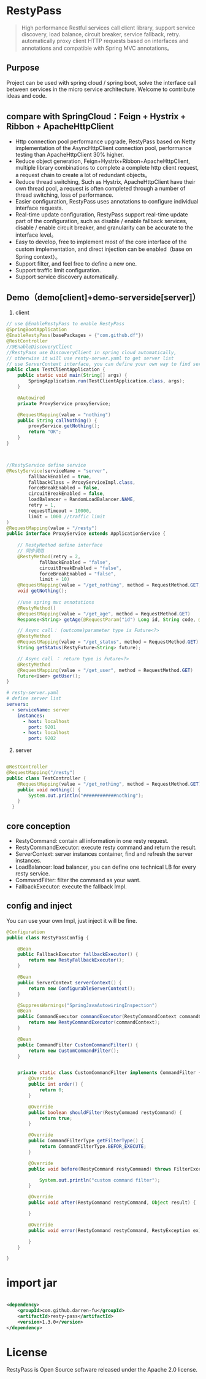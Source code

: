 # RestyPass
>High performance Restful services call client library, support service discovery, load balance, circuit breaker, service fallback, retry. 
automatically proxy client HTTP requests based on interfaces and annotations and compatible with Spring MVC annotations。

## Purpose 

Project can be used with spring cloud / spring boot, solve the interface call between services in the micro service architecture.
Welcome to contribute ideas and code. 

## compare with SpringCloud：Feign + Hystrix + Ribbon + ApacheHttpClient
- Http connection pool performance upgrade, RestyPass based on Netty implementation of the AsyncHttpClient connection pool, performance testing than ApacheHttpClient 30% higher.
- Reduce object generation, Feign+Hystrix+Ribbon+ApacheHttpClient, multiple library combinations to complete a complete http client request, a request chain to create a lot of redundant objects。
- Reduce thread switching, Such as Hystrix, ApacheHttpClient have their own thread pool, a request is often completed through a number of thread switching, loss of performance.
- Easier configuration, RestyPass uses annotations to configure individual interface requests.
- Real-time update configuration, RestyPass support real-time update part of the configuration, such as  disable / enable fallback services, disable / enable circuit breaker, and granularity can be accurate to the interface level。
- Easy to develop, free to implement most of the core interface of the custom implementation, and direct injection can be enabled（base on Spring context）。 
- Support filter, and feel free to define a new one. 
- Support traffic limit configuration.
- Support service discovery automatically.
## Demo（demo[client]+demo-serverside[server]） 

1. client 

```java
// use @EnableRestyPass to enable RestyPass
@SpringBootApplication
@EnableRestyPass(basePackages = {"com.github.df"})
@RestController
//@EnableDiscoveryClient
//RestyPass use DiscoveryClient in spring cloud automatically,
// otherwise it will use resty-server.yaml to get server list
// use ServerContext interface, you can define your own way to find server, just inject it as a normal bean will be fine. 
public class TestClientApplication {
    public static void main(String[] args) {
        SpringApplication.run(TestClientApplication.class, args);
    }

    @Autowired
    private ProxyService proxyService;

    @RequestMapping(value = "nothing")
    public String callNothing() {
        proxyService.getNothing();
        return "OK";
    }
}



//RestyService define service
@RestyService(serviceName = "server",
        fallbackEnabled = true,
        fallbackClass = ProxyServiceImpl.class,
        forceBreakEnabled = false,
        circuitBreakEnabled = false,
        loadBalancer = RandomLoadBalancer.NAME,
        retry = 1,
        requestTimeout = 10000,
        limit = 1000 //traffic limit
)
@RequestMapping(value = "/resty")
public interface ProxyService extends ApplicationService {
    
    // RestyMethod define interface
    // 同步调用
    @RestyMethod(retry = 2,
            fallbackEnabled = "false",
            circuitBreakEnabled = "false",
            forceBreakEnabled = "false",
            limit = 10)
    @RequestMapping(value = "/get_nothing", method = RequestMethod.GET, headers = "Client=RestyProxy", params = "Param1=val1")
    void getNothing();
    
    //use spring mvc annotations
    @RestyMethod()
    @RequestMapping(value = "/get_age", method = RequestMethod.GET)
    Response<String> getAge(@RequestParam("id") Long id, String code, @PathVariable(value = "name") String name, @RequestHeader(value="TOKEN") String token);

    // Async call： (outcome)parameter type is Future<?>
    @RestyMethod
    @RequestMapping(value = "/get_status", method = RequestMethod.GET)
    String getStatus(RestyFuture<String> future);

    // Async call ： return type is Future<?> 
    @RestyMethod
    @RequestMapping(value = "/get_user", method = RequestMethod.GET)
    Future<User> getUser();
}

```

```yaml
# resty-server.yaml
# define server list
servers:
  - serviceName: server
    instances:
      - host: localhost
        port: 9201
      - host: localhost
        port: 9202
```
2. server 

```java 

@RestController
@RequestMapping("/resty")
public class TestController {
    @RequestMapping(value = "/get_nothing", method = RequestMethod.GET)
    public void nothing() {
        System.out.println("############nothing");
    }
  }
```
## core conception

- RestyCommand: contain all information in one resty request.
- RestyCommandExecutor: execute resty command and return the result.
- ServerContext: server instances container, find and refresh the server instances.
- LoadBalancer: load balancer, you can define one technical LB for every resty service.
- CommandFilter: filter the command as your want.
- FallbackExecutor: execute the fallback Impl.

## config and inject
You can use your own Impl, just inject it will be fine. 
 
```java
@Configuration
public class RestyPassConfig {

    @Bean
    public FallbackExecutor fallbackExecutor() {
        return new RestyFallbackExecutor();
    }

    @Bean
    public ServerContext serverContext() {
        return new ConfigurableServerContext();
    }

    @SuppressWarnings("SpringJavaAutowiringInspection")
    @Bean
    public CommandExecutor commandExecutor(RestyCommandContext commandContext) {
        return new RestyCommandExecutor(commandContext);
    }

    @Bean
    public CommandFilter CustomCommandFilter() {
        return new CustomCommandFilter();
    }


    private static class CustomCommandFilter implements CommandFilter {
        @Override
        public int order() {
            return 0;
        }

        @Override
        public boolean shouldFilter(RestyCommand restyCommand) {
            return true;
        }

        @Override
        public CommandFilterType getFilterType() {
            return CommandFilterType.BEFOR_EXECUTE;
        }

        @Override
        public void before(RestyCommand restyCommand) throws FilterException {

            System.out.println("custom command filter");
        }

        @Override
        public void after(RestyCommand restyCommand, Object result) {

        }

        @Override
        public void error(RestyCommand restyCommand, RestyException ex) {

        }
    }

}


``` 

# import jar 

```xml 

<dependency>
    <groupId>com.github.darren-fu</groupId>
    <artifactId>resty-pass</artifactId>
    <version>1.3.0</version>
</dependency>
``` 


# License

RestyPass is Open Source software released under the Apache 2.0 license.